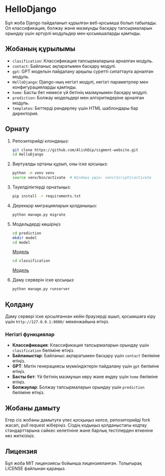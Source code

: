 # HelloDjango

Бұл жоба Django пайдаланып құрылған веб-қосымша болып табылады. Ол классификация, болжау және мазмұнды басқару тапсырмаларын орындау үшін әртүрлі модульдер мен қосымшаларды қамтиды.

## Жобаның құрылымы

- `clasification`: Классификация тапсырмаларына арналған модуль.
- `contact`: Байланыс ақпаратымен басқару модулі.
- `gpt`: GPT модельін пайдалану арқылы суретті сипаттауға арналған модуль.
- `HelloDjango`: Django-ның негізгі модулі, негізгі параметрлер мен конфигурацияларды қамтиды.
- `home`: Басты бет немесе үй бетінің мазмұнымен басқару модулі.
- `prediction`: Болжау модельдері мен алгоритмдеріне арналған модуль.
- `templates`: Беттерді рендерлеу үшін HTML шаблондары бар директория.

## Орнату

1. Репозиторийді клондаңыз:

    ```bash
    git clone https://github.com/AlishDip/sigment-website.git
    cd HelloDjango
    ```

2. Виртуалды ортаны құрып, оны іске қосыңыз:

    ```bash
    python -m venv venv
    source venv/bin/activate  # Windows үшін: venv\Scripts\activate
    ```

3. Тәуелділіктерді орнатыңыз:

    ```bash
    pip install -r requirements.txt
    ```

4. Дерекқор миграцияларын қолданыңыз:

    ```bash
    python manage.py migrate
    ```
5. Модельдерді көшіріңіз
 
    ```bash
    cd prediction
    mkdir model
    cd model
    ```
    [Модель](https://drive.google.com/file/d/1bFd86ERHz0eTg_FpdCFYvddNw_ylHVIC/view?usp=drive_link)

    ```bash
    cd classification
    ```
    [Модель](https://drive.google.com/file/d/1jtheV1OSznYk9_TdhfiNDtuLmVJU5BDE/view?usp=drive_link)

6. Даму серверін іске қосыңыз:

    ```bash
    python manage.py runserver
    ```

## Қолдану

Даму сервері іске қосылғаннан кейін браузерді ашып, қосымшаға кіру үшін `http://127.0.0.1:8000/` мекенжайына өтіңіз. 

### Негізгі функциялар

- **Классификация**: Классификация тапсырмаларын орындау үшін `clasification` бөліміне өтіңіз.
- **Байланыстар**: Байланыс ақпаратымен басқару үшін `contact` бөліміне өтіңіз.
- **GPT**: Мәтін генерациясы мүмкіндіктерін пайдалану үшін `gpt` бөліміне өтіңіз.
- **Басты бет**: Үй бетінің мазмұнын көру және өңдеу үшін `home` бөліміне өтіңіз.
- **Болжаулар**: Болжау тапсырмаларын орындау үшін `prediction` бөліміне өтіңіз.

## Жобаны дамыту

Егер сіз жобаны дамытуға үлес қосқыңыз келсе, репозиторийді fork жасап, pull request жіберіңіз. Сіздің кодыңыз қолданыстағы кодтау стандарттарына сәйкес келетініне және барлық тестілерден өткеніне көз жеткізіңіз.

## Лицензия

Бұл жоба MIT лицензиясы бойынша лицензияланған. Толығырақ LICENSE файлынан қараңыз.
